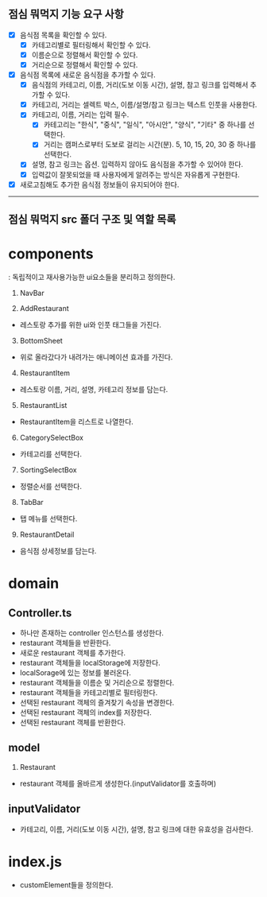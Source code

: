 ## 점심 뭐먹지 기능 요구 사항

- [x] 음식점 목록을 확인할 수 있다.
  - [x] 카테고리별로 필터링해서 확인할 수 있다.
  - [x] 이름순으로 정렬해서 확인할 수 있다.
  - [x] 거리순으로 정렬해서 확인할 수 있다.
- [x] 음식점 목록에 새로운 음식점을 추가할 수 있다.
  - [x] 음식점의 카테고리, 이름, 거리(도보 이동 시간), 설명, 참고 링크를 입력해서 추가할 수 있다.
  - [x] 카테고리, 거리는 셀렉트 박스, 이름/설명/참고 링크는 텍스트 인풋을 사용한다.
  - [x] 카테고리, 이름, 거리는 입력 필수.
    - [x] 카테고리는 "한식", "중식", "일식", "아시안", "양식", "기타" 중 하나를 선택한다.
    - [x] 거리는 캠퍼스로부터 도보로 걸리는 시간(분). 5, 10, 15, 20, 30 중 하나를 선택한다.
  - [x] 설명, 참고 링크는 옵션. 입력하지 않아도 음식점을 추가할 수 있어야 한다.
  - [x] 입력값이 잘못되었을 때 사용자에게 알려주는 방식은 자유롭게 구현한다.
- [x] 새로고침해도 추가한 음식점 정보들이 유지되어야 한다.

---

## 점심 뭐먹지 src 폴더 구조 및 역할 목록

# components

: 독립적이고 재사용가능한 ui요소들을 분리하고 정의한다.

1. NavBar

2. AddRestaurant

- 레스토랑 추가를 위한 ui와 인풋 태그들을 가진다.

3. BottomSheet

- 위로 올라갔다가 내려가는 애니메이션 효과를 가진다.

4. RestaurantItem

- 레스토랑 이름, 거리, 설명, 카테고리 정보를 담는다.

5. RestaurantList

- RestaurantItem을 리스트로 나열한다.

6. CategorySelectBox

- 카테고리를 선택한다.

7. SortingSelectBox

- 정렬순서를 선택한다.

8. TabBar

- 탭 메뉴를 선택한다.

9. RestaurantDetail

- 음식점 상세정보를 담는다.

# domain

## Controller.ts

- 하나만 존재하는 controller 인스턴스를 생성한다.
- restaurant 객체들을 반환한다.
- 새로운 restaurant 객체를 추가한다.
- restaurant 객체들을 localStorage에 저장한다.
- localSorage에 있는 정보를 불러온다.
- restaurant 객체들을 이름순 및 거리순으로 정렬한다.
- restaurant 객체들을 카테고리별로 필터링한다.
- 선택된 restaurant 객체의 즐겨찾기 속성을 변경한다.
- 선택된 restaurant 객체의 index를 저장한다.
- 선택된 restaurant 객체를 반환한다.

## model

1. Restaurant

- restaurant 객체를 올바르게 생성한다.(inputValidator를 호출하며)

## inputValidator

- 카테고리, 이름, 거리(도보 이동 시간), 설명, 참고 링크에 대한 유효성을 검사한다.

# index.js

- customElement들을 정의한다.
